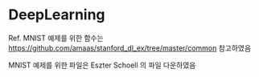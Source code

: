 # DeepLearning


Ref.
MNIST 예제를 위한 함수는
 https://github.com/amaas/stanford_dl_ex/tree/master/common 참고하였음
 
MNIST 예제를 위한 파일은
 Eszter Schoell 의 파일 다운하였음
